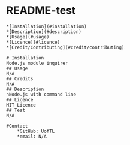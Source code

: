 # README-test

    *[Installation](#installation) 
    *[Description](#description) 
    *[Usage](#usage) 
    *[Licence](#licence) 
    *[Credit/Contributing](#credit/contributing)

    # Installation 
    Node.js module inquirer
    ## Usage 
    N/A
    ## Credits 
    N/A
    ## Description 
    nNode.js with command line
    ## Licence 
    MIT Licence
    ## Test
    N/A

    #Contact
        *GitHub: UofTL 
        *email: N/A